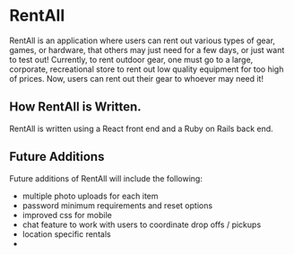 # RentAll
RentAll is an application where users can rent out various types of gear, games, or hardware, that others may just need for a few days, or just want to test out! Currently, to rent outdoor gear, one must go to a large, corporate, recreational store to rent out low quality equipment for too high of prices. Now, users can rent out their gear to whoever may need it!

## How RentAll is Written.
RentAll is written using a React front end and a Ruby on Rails back end.

## Future Additions
Future additions of RentAll will include the following: 

- multiple photo uploads for each item
- password minimum requirements and reset options
- improved css for mobile
- chat feature to work with users to coordinate drop offs / pickups
- location specific rentals
- 

